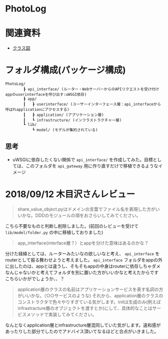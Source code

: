 # PhotoLog


# 関連資料
 - [クラス図](https://www.draw.io/#G1EhqOFW9AxzTAZph284v3WfBPos__Qgrv)

# フォルダ構成(パッケージ構成)
```
PhotoLog/
		┣ api_interface/ (ルーター・WebサーバーからのAPIリクエストを受け付けappのuserinterfaceを呼び出す:uWSGI依存)
		┣ app/
		┃	┣ userinterface/ (ユーザーインターフェース層：api_interfaceから呼ばれapplicationにアクセスする)
		┃	┣ application/ (アプリケーション層)
		┃	┗ infrastructure/ (インフラストラクチャー層)
		┗ lib/
			┗ model/ (モデルが集約されている)
```
<!--
フォルダ構成図制作用記号
┣ ┠ ┝ ├
┫ ┨ ┥ ┤ 
│ ┃
─ ━
┌ ┏ ┓ ┐
└ ┗ ┛ ┘
-->
## 思考

- uWSGIに依存したくない関係で `api_interface/` を作成してみた。目標としては、このフォルダを `api_gateway` 用に作り直すだけで移植できるようなイメージ


# 2018/09/12 木目沢さんレビュー
> share_value_object.pyはドメインの言葉でファイル名を表現した方がいいかな。DDDのモジュールの項をおさらいしてみてください。

こちら不要なものと判断し削除しました。(前回のレビューを受けて `lib/model/folder.py` の中に移植しておりました)


> app_interface(interface層？）とappを分けた意味はあるのかな？

分けた経緯としては、ルーターみたいなの欲しいなと考え、 `api_interface` をrouterとして振る舞わせようと考えました。
`api_interface` フォルダをappの外に出したのは、appとは違うし、そもそもappの中身はrouterに依存しちゃダメなんじゃないかと考えてフォルダを別に置いた方がいいかなと考えたからです
	こちらいかがでしょうか、、？


> application層のクラスの名前はアプリケーションサービスを表す名詞の方がいいかな。（○○サービスのような)
> それから、application層のクラスのコンストラクタで色々やりすぎている気がします。initは生成のみ(例えばinfrastracture層のオブジェクトを渡すとか)にして、具体的なことはサービスメソッドで実装してみてください。

なんとなくapplication層とinfrastructure層混同していた気がします。違和感があったりした部分でしたのでアドバイス頂いてなるほどと合点がいきました。


